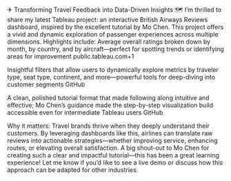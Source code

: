 ✈ Transforming Travel Feedback into Data-Driven Insights 🗺️
I’m thrilled to share my latest Tableau project: an interactive British Airways Reviews dashboard, inspired by the excellent tutorial by Mo Chen. This project offers a vivid and dynamic exploration of passenger experiences across multiple dimensions.
Highlights include:
Average overall ratings broken down by month, by country, and by aircraft—perfect for spotting trends or identifying areas for improvement public.tableau.com+1

Insightful filters that allow users to dynamically explore metrics by traveler type, seat type, continent, and more—powerful tools for deep-diving into customer segments GitHub

A clean, polished tutorial format that made following along intuitive and effective; Mo Chen’s guidance made the step-by-step visualization build accessible even for intermediate Tableau users GitHub

Why it matters:
 Travel brands thrive when they deeply understand their customers. By leveraging dashboards like this, airlines can translate raw reviews into actionable strategies—whether improving service, enhancing routes, or elevating overall satisfaction.
A big shout-out to Mo Chen for creating such a clear and impactful tutorial—this has been a great learning experience!
Let me know if you’d like to see a live demo or discuss how this approach can be adapted for other industries.

